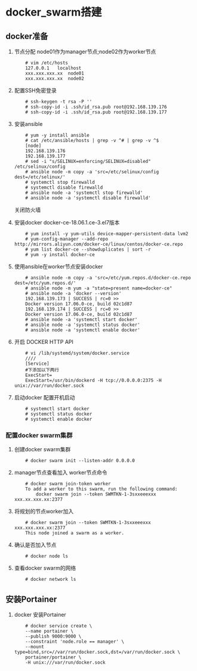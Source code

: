 # docker_swarm搭建
## docker准备
1. 节点分配 node01作为manager节点;node02作为worker节点

    ```
        # vim /etc/hosts
        127.0.0.1   localhost
        xxx.xxx.xxx.xx  node01
        xxx.xxx.xxx.xx  node02
    ```
2. 配置SSH免密登录
    ```
        # ssh-keygen -t rsa -P ''
        # ssh-copy-id -i .ssh/id_rsa.pub root@192.168.139.176
        # ssh-copy-id -i .ssh/id_rsa.pub root@192.168.139.177
    ```
3. 安装ansible
    ```
        # yum -y install ansible
        # cat /etc/ansible/hosts | grep -v ^# | grep -v ^$
        [node]
        192.168.139.176
        192.168.139.177
        # sed -i "s/SELINUX=enforcing/SELINUX=disabled" /etc/selinux/config
        # ansible node -m copy -a 'src=/etc/selinux/config dest=/etc/selinux/'
        # systemctl stop firewalld
        # systemctl disable firewalld
        # ansible node -a 'systemctl stop firewalld'
        # ansible node -a 'systemctl disable firewalld'
    ```
    关闭防火墙
4. 安装docker  docker-ce-18.06.1.ce-3.el7版本

    ```
        # yum install -y yum-utils device-mapper-persistent-data lvm2
        # yum-config-manager --add-repo http://mirrors.aliyun.com/docker-ce/linux/centos/docker-ce.repo
        # yum list docker-ce --showduplicates | sort -r
        # yum -y install docker-ce
    ```
5. 使用ansible在worker节点安装docker
    ```
        # ansible node -m copy -a 'src=/etc/yum.repos.d/docker-ce.repo dest=/etc/yum.repos.d/'
        # ansible node -m yum -a "state=present name=docker-ce"
        # ansible node -a 'docker --version'
        192.168.139.173 | SUCCESS | rc=0 >>
        Docker version 17.06.0-ce, build 02c1d87
        192.168.139.174 | SUCCESS | rc=0 >>
        Docker version 17.06.0-ce, build 02c1d87
        # ansible node -a 'systemctl start docker'
        # ansible node -a 'systemctl status docker'
        # ansible node -a 'systemctl enable docker'
    ```
6. 开启 DOCKER HTTP API
    ```
        # vi /lib/systemd/system/docker.service
        ////
        [Service]
        #下添加以下两行
        ExecStart=
        ExecStart=/usr/bin/dockerd -H tcp://0.0.0.0:2375 -H unix://var/run/docker.sock
    ```
7. 启动docker 配置开机启动
    ```
        # systemctl start docker
        # systemctl status docker
        # systemctl enable docker
    ```
### 配置docker swarm集群
1. 创建docker swarm集群
    ```
        # docker swarm init --listen-addr 0.0.0.0
    ```
2. manager节点查看加入 worker节点命令
    ```
        # docker swarm join-token worker
        To add a worker to this swarm, run the following command:
            docker swarm join --token SWMTKN-1-3sxxeeexxx xxx.xx.xxx.xx:2377
    ```
3. 将规划的节点worker加入
    ```
        # docker swarm join --token SWMTKN-1-3sxxeeexxx xxx.xxx.xxx.xx:2377
        This node joined a swarm as a worker.
    ```
4. 确认是否加入节点
    ```
        # docker node ls
    ```
5. 查看docker swarm的网络
    ```
        # docker network ls
    ```
## 安装Portainer
1. docker 安装Portainer
    ```
        # docker service create \
        --name portainer \
        --publish 9000:9000 \
        --constraint 'node.role == manager' \
        --mount type=bind,src=//var/run/docker.sock,dst=/var/run/docker.sock \
        portainer/portainer \
        -H unix:///var/run/docker.sock
    ```